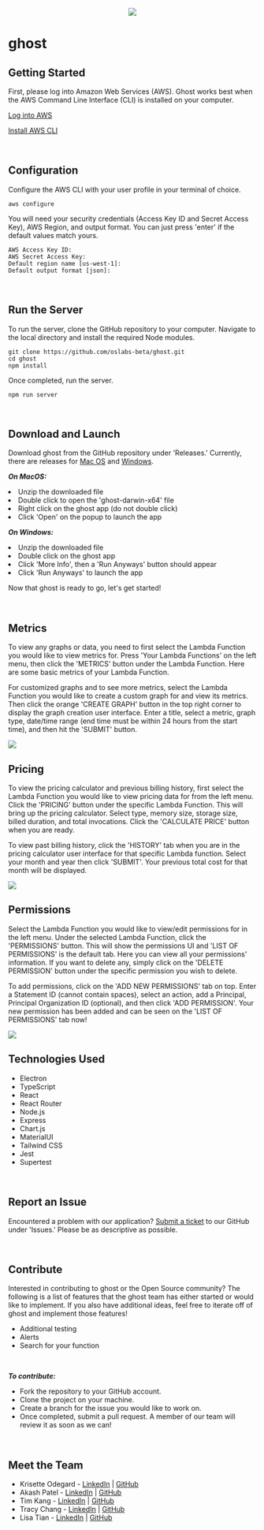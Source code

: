 <p align='center'><img src='https://i.postimg.cc/gcKrtv1H/ghost.png'></p>

# ghost

## Getting Started
First, please log into Amazon Web Services (AWS). Ghost works best when the AWS Command Line Interface (CLI) is installed on your computer.


[Log into AWS](https://signin.aws.amazon.com/signin?redirect_uri=https%3A%2F%2Fconsole.aws.amazon.com%2Fconsole%2Fhome%3FhashArgs%3D%2523%26isauthcode%3Dtrue%26state%3DhashArgsFromTB_us-west-2_3def78f93219f346&client_id=arn%3Aaws%3Asignin%3A%3A%3Aconsole%2Fcanvas&forceMobileApp=0&code_challenge=8I-LvSUOJq5oXg_UEBENvX3DmGuddz2I9ScmMDvYY64&code_challenge_method=SHA-256)

[Install AWS CLI](https://docs.aws.amazon.com/cli/latest/userguide/getting-started-install.html)

<br />

## Configuration
Configure the AWS CLI with your user profile in your terminal of choice.


```
aws configure
```
You will need your security credentials (Access Key ID and Secret Access Key), AWS Region, and output format. You can just press 'enter' if the default values match yours.

```
AWS Access Key ID:
AWS Secret Access Key:
Default region name [us-west-1]:
Default output format [json]:
```
<br />

## Run the Server
To run the server, clone the GitHub repository to your computer. Navigate to the local directory and install the required Node modules.
```
git clone https://github.com/oslabs-beta/ghost.git
cd ghost
npm install
```
Once completed, run the server.
```
npm run server
```
<br />

## Download and Launch
Download ghost from the GitHub repository under 'Releases.' Currently, there are releases for [Mac OS](https://github.com/oslabs-beta/ghost/releases/download/v1.0.0/ghost-macos.zip) and [Windows](https://github.com/oslabs-beta/ghost/releases/download/v1.0.0/ghost-windows.zip).

<i><b>On MacOS:</b></i>
                <li>Unzip the downloaded file</li>
                <li>Double click to open the 'ghost-darwin-x64' file</li>
                <li>Right click on the ghost app (do not double click)</li>
                <li>Click 'Open' on the popup to launch the app</li>

<i><b>On Windows:</b></i>
                <li>Unzip the downloaded file</li>
                <li>Double click on the ghost app</li>
                <li>Click 'More Info', then a 'Run Anyways' button should appear</li>
                <li>Click 'Run Anyways' to launch the app</li>

Now that ghost is ready to go, let's get started!

<br />

## Metrics
To view any graphs or data, you need to first select the Lambda Function you would like to view metrics for. Press 'Your Lambda Functions' on the left menu, then click the 'METRICS' button under the Lambda Function. Here are some basic metrics of your Lambda Function.  

For customized graphs and to see more metrics, select the Lambda Function you would like to create a custom graph for and view its metrics. Then click the orange 'CREATE GRAPH' button in the top right corner to display the graph creation user interface. Enter a title, select a metric, graph type, date/time range (end time must be within 24 hours from the start time), and then hit the 'SUBMIT' button.

<img src="src/images/metrics.gif" />

<br />

## Pricing
To view the pricing calculator and previous billing history, first select the Lambda Function you would like to view pricing data for from the left menu. Click the 'PRICING' button under the specific Lambda Function. This will bring up the pricing calculator. Select type, memory size, storage size, billed duration, and total invocations. Click the 'CALCULATE PRICE' button when you are ready.

To view past billing history, click the 'HISTORY' tab when you are in the pricing calculator user interface for that specific Lambda function. Select your month and year then click 'SUBMIT'. Your previous total cost for that month will be displayed.

<img src="src/images/pricing.gif" />

<br />

## Permissions
Select the Lambda Function you would like to view/edit permissions for in the left menu. Under the selected Lambda Function, click the 'PERMISSIONS' button. This will show the permissions UI and 'LIST OF PERMISSIONS' is the default tab. Here you can view all your permissions' information. If you want to delete any, simply click on the 'DELETE PERMISSION' button under the specific permission you wish to delete.

To add permissions, click on the 'ADD NEW PERMISSIONS' tab on top. Enter a Statement ID (cannot contain spaces), select an action, add a Principal, Principal Organization ID (optional), and then click 'ADD PERMISSION'. Your new permission has been added and can be seen on the 'LIST OF PERMISSIONS' tab now!

<img src="src/images/permissions.gif" />

<br />

## Technologies Used
* Electron
* TypeScript
* React
* React Router
* Node.js
* Express
* Chart.js
* MaterialUI
* Tailwind CSS
* Jest
* Supertest

<br />

## Report an Issue
Encountered a problem with our application? [Submit a ticket](https://github.com/oslabs-beta/ghost/issues) to our GitHub under 'Issues.' Please be as descriptive as possible.

<br />

## Contribute
Interested in contributing to ghost or the Open Source community? The following is a list of features that the ghost team has either started or would like to implement. If you also have additional ideas, feel free to iterate off of ghost and implement those features!

* Additional testing
* Alerts
* Search for your function

<br />

<i><b>To contribute:</b></i>
* Fork the repository to your GitHub account.
* Clone the project on your machine.
* Create a branch for the issue you would like to work on.
* Once completed, submit a pull request. A member of our team will review it as soon as we can!

<br />

## Meet the Team
* Krisette Odegard - [LinkedIn](https://www.linkedin.com/in/krisette) | [GitHub](https://github.com/krisette)
* Akash Patel - [LinkedIn](https://www.linkedin.com/in/akashpatel1198/) | [GitHub](https://github.com/akashpatel1198)
* Tim Kang - [LinkedIn](https://www.linkedin.com/in/tkkang/) | [GitHub](https://github.com/tkang611)
* Tracy Chang - [LinkedIn](https://www.linkedin.com/in/tracycchang/) | [GitHub](https://github.com/tracycchang)
* Lisa Tian - [LinkedIn](https://www.linkedin.com/in/lisatian-/) | [GitHub](https://github.com/lisatiann)
